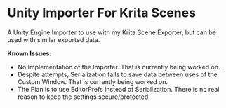 # Unity Importer For Krita Scenes
A Unity Engine Importer to use with my Krita Scene Exporter, but can be used with similar exported data.

**Known Issues:**
* No Implementation of the Importer. That is currently being worked on.
* Despite attempts, Serialization fails to save data between uses of the Custom Window. That is currently being worked on.
 * The Plan is to use EditorPrefs instead of Serialization. There is no real reason to keep the settings secure/protected.
